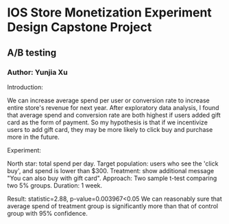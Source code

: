 # IOS Store Monetization Experiment Design Capstone Project
## A/B testing
### Author: Yunjia Xu

Introduction: 

We can increase average spend per user or conversion rate to increase entire store's revenue for next year. After exploratory data analysis, I found that average spend and conversion rate are both highest if users added gift card as the form of payment. So my hypothesis is that if we incentivize users to add gift card, they may be more likely to click buy and purchase more in the future.

Experiment:

North star: total spend per day.
Target population: users who see the 'click buy', and spend is lower than $300.
Treatment: show additional message "You can also buy with gift card".
Approach: Two sample t-test comparing two 5% groups.
Duration: 1 week.

Result:
statistic=2.88, p-value=0.003967<0.05
We can reasonably sure that average spend of treatment group is significantly more than that of control group with 95% confidence.


